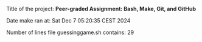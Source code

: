 Title of the project: **Peer-graded Assignment: Bash, Make, Git, and GitHub**

Date make ran at:
Sat Dec 7 05:20:35 CEST 2024

Number of lines file guessinggame.sh contains:
29

